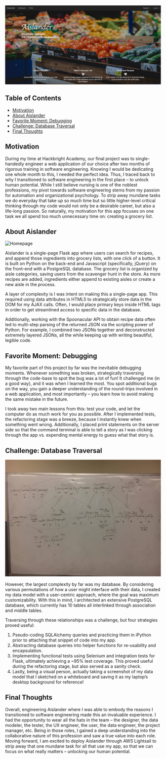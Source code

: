 ![Homepage](https://github.com/cgsarfati/Aislander-Reflection/blob/master/img/homepage.png)

## Table of Contents
* [Motivation](#motivation)
* [About Aislander](#about-aislander)
* [Favorite Moment: Debugging](#favorite-moment-debugging)
* [Challenge: Database Traversal](#challenge-database-traversal)
* [Final Thoughts](#final-thoughts)

## Motivation
During my time at Hackbright Academy, our final project was to single-handedly engineer a web application of our choice after two months of rigorous training in software engineering. Knowing I would be dedicating one whole month to this, I needed the perfect idea. Thus, I traced back to why I transitioned to software engineering in the first place – to unlock human potential. While I still believe nursing is one of the noblest professions, my pivot towards software engineering stems from my passion for automation and organizational psychology. To strip away mundane tasks we do everyday that take up so much time but so little higher-level critical thinking through my code would not only be a desirable career, but also a life-long passion. So naturally, my motivation for this app focuses on one task we all spend too much unnecessary time on: creating a grocery list. 

## About Aislander

![Homepage](https://github.com/cgsarfati/Aislander-Reflection/blob/master/img/AddRecipe.gif "Add recipe")

Aislander is a single-page Flask app where users can search for recipes, and append those ingredients into grocery lists, with one click of a button. It is built on Python on the back-end and Javascript (specifically, jQuery) on the front-end with a PostgreSQL database. The grocery list is organized by aisle categories, saving users from the scavenger hunt in the store. As more recipes are added, ingredients either append to existing aisles or create a new aisle in the process.

A layer of complexity is I was intent on making this a single-page app. This required using data attributes in HTML5 to strategically store data in the DOM for my AJAX calls. Often, I would place primary keys inside HTML tags in order to get streamlined access to specific data in the database. 

Additionally, working with the Spoonacular API to obtain recipe data often led to multi-step parsing of the returned JSON via the scripting power of Python. For example, I combined two JSONs together and deconstructed extremely layered JSONs, all the while keeping up with writing beautiful, legible code. 

## Favorite Moment: Debugging
My favorite part of this project by far was the inevitable debugging moments. Whenever something was broken, strategically traversing through the code-base to spot the bug was a lot of fun! It challenged me (in a good way), and it was when I learned the most. You spot additional bugs on the way, you gain a deeper understanding of the round-trips involved in a web application, and most importantly – you learn how to avoid making the same mistake in the future.

I took away two main lessons from this: test your code, and let the computer do as much work for you as possible. After I implemented tests, the refactoring stage was a breeze, because I instantly knew when something went wrong. Additionally, I placed print statements on the server side so that the command terminal is able to tell a story as I was clicking through the app vs. expending mental energy to guess what that story is.

## Challenge: Database Traversal

![Homepage](https://github.com/cgsarfati/Aislander-Reflection/blob/master/img/database-model.jpg "Data Model")


However, the largest complexity by far was my database. By considering various permutations of how a user might interface with their data, I created my data model with a user-centric approach, where the goal was maximum customizability. With this in mind, I architected an extensive PostgreSQL database, which currently has 10 tables all interlinked through association and middle tables. 

Traversing through these relationships was a challenge, but four strategies proved useful:
1.  Pseudo-coding SQLAlchemy queries and practicing them in iPython prior to attaching that snippet of code into my app.
2.  Abstracting database queries into helper functions for re-usability and encapsulation.
3.  Implementing functional tests using Selenium and integration tests for Flask, ultimately achieving a ~95% test coverage. This proved useful during the refactoring stage, but also served as a sanity check.
4.  Lastly, being a visual person, actually taking a screenshot of my data model that I sketched on a whiteboard and saving it as my laptop’s desktop background for reference!

## Final Thoughts
Overall, engineering Aislander where I was able to embody the reasons I transitioned to software engineering made this an invaluable experience. I had the opportunity to wear all the hats in the team – the designer, the data modeler, the tester, the UX engineer, the user, the data engineer, the project manager, etc. Being in those roles, I gained a deep understanding into the collaborative nature of this profession and saw a true value into each role. Moving forward, I am excited to deploy Aislander through AWS Lightsail to strip away that one mundane task for all that use my app, so that we can focus on what really matters – unlocking our human potential. 